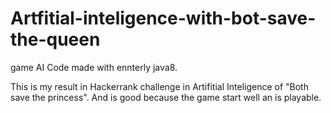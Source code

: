 # Artfitial-inteligence-with-bot-save-the-queen
game  AI
Code made  with ennterly java8.

This is  my result in Hackerrank challenge in Artifitial Inteligence of  "Both save the princess". And is  good  because the game start  well an is  playable.
